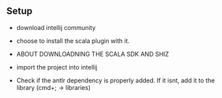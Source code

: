

## Setup

* download intellij community
* choose to install the scala plugin with it.

* ABOUT DOWNLOADNING THE SCALA SDK AND SHIZ

* import the project into intellij
* Check if the antlr dependency is properly added.  If it isnt, add it to the library (cmd+; -> libraries)
